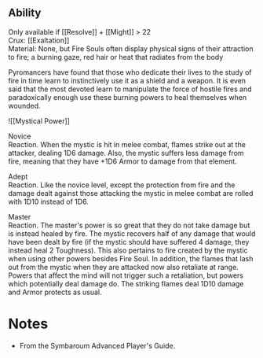 ## Ability
Only available if [[Resolve]] + [[Might]] > 22<br>Crux: [[Exaltation]]<br>Material: None, but Fire Souls often display physical signs of their attraction to fire; a burning gaze, red hair or heat that radiates from the body

Pyromancers have found that those who dedicate their lives to the study of fire in time learn to instinctively use it as a shield and a weapon. It is even said that the most devoted learn to manipulate the force of hostile fires and paradoxically enough use these burning powers to heal themselves when wounded.

![[Mystical Power]]

Novice<br>Reaction. When the mystic is hit in melee combat, flames strike out at the attacker, dealing 1D6 damage. Also, the mystic suffers less damage from fire, meaning that they have +1D6 Armor to damage from that element.

Adept<br>Reaction. Like the novice level, except the protection from fire and the damage dealt against those attacking the mystic in melee combat are rolled with 1D10 instead of 1D6.

Master<br>Reaction. The master's power is so great that they do not take damage but is instead healed by fire. The mystic recovers half of any damage that would have been dealt by fire (if the mystic should have suffered 4 damage, they instead heal 2 Toughness). This also pertains to fire created by the mystic when using other powers besides Fire Soul. In addition, the flames that lash out from the mystic when they are attacked now also retaliate at range. Powers that affect the mind will not trigger such a retaliation, but powers which potentially deal damage do. The striking flames deal 1D10 damage and Armor protects as usual.
# Notes
* From the Symbaroum Advanced Player's Guide.